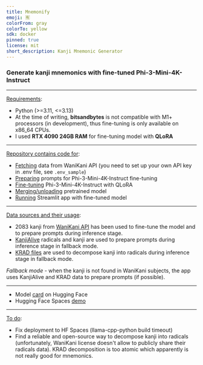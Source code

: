 ```yaml
---
title: Mnemonify
emoji: 🈶
colorFrom: gray
colorTo: yellow
sdk: docker
pinned: true
license: mit
short_description: Kanji Mnemonic Generator
---
```


### Generate kanji mnemonics with fine-tuned Phi-3-Mini-4K-Instruct

---

<ins>Requirements</ins>:

- Python (>=3.11, <=3.13)
- At the time of writing, **bitsandbytes** is not compatible with M1+ processors (in development), thus fine-tuning is only available on x86_64 CPUs.
- I used **RTX 4090 24GB RAM** for fine-tuning model with **QLoRA**

---

<ins>Repository contains code for</ins>:

- [Fetching](scripts/fetch_wanikani.py) data from WaniKani API (you need to set up your own API key in .env file, see `.env_sample`)
- [Preparing](scripts/prepare_prompts.py) prompts for Phi-3-Mini-4K-Instruct fine-tuning
- [Fine-tuning](scripts/train_phi3_mini_4k.py) Phi-3-Mini-4K-Instruct with QLoRA
- [Merging/unloading](scripts/merge_unload.py) pretrained model
- [Running](app.py) Streamlit app with fine-tuned model

---

<ins>Data sources and their usage</ins>:

- 2083 kanji from [WaniKani API](https://docs.api.wanikani.com/20170710/#introduction) has been used to fine-tune the model and to prepare prompts during inference stage.
- [KanjiAlive](https://github.com/kanjialive/kanji-data-media) radicals and kanji are used to prepare prompts during inference stage in fallback mode.
- [KRAD files](https://www.edrdg.org/krad/kradinf.html) are used to decompose kanji into radicals during inference stage in fallback mode.

_Fallback mode_ - when the kanji is not found in WaniKani subjects, the app uses KanjiAlive and KRAD data to prepare prompts (if possible).

---

- Model [card](https://huggingface.co/elna4os/mnemonify) on Hugging Face
- Hugging Face Spaces [demo](https://huggingface.co/spaces/elna4os/mnemonify)

---

<ins>To do</ins>:

- Fix deployment to HF Spaces (llama-cpp-python build timeout)
- Find a reliable and open-source way to decompose kanji into radicals (unfortunately, WaniKani license doesn't allow to publicly share their radicals data). KRAD decomposition is too atomic which apparently is not really good for mnemonics.
